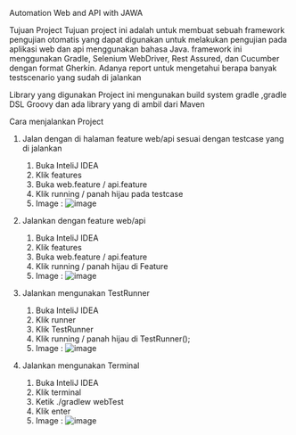 Automation Web and API with JAWA

Tujuan Project
Tujuan project ini adalah untuk membuat sebuah framework pengujian otomatis yang dapat digunakan untuk melakukan pengujian pada aplikasi web dan api menggunakan bahasa Java. framework ini menggunakan Gradle, Selenium WebDriver, Rest Assured, dan Cucumber dengan format Gherkin. Adanya report untuk mengetahui berapa banyak testscenario yang sudah di jalankan

Library yang digunakan
Project ini mengunakan build system gradle ,gradle DSL Groovy dan ada library yang di ambil dari Maven

Cara menjalankan Project
1.	Jalan dengan di halaman feature web/api sesuai dengan testcase yang di jalankan
    1.	Buka InteliJ IDEA
    2.	Klik features
    3.	Buka web.feature / api.feature
    4.	Klik running / panah hijau pada testcase
    5.  Image : ![image](https://github.com/Kikamn/FinalProject3/assets/157001435/37fb234e-fdad-4cfa-aede-54683359391e)


2.	Jalankan dengan feature web/api 
    1.	Buka InteliJ IDEA
    2.	Klik features
    3.	Buka web.feature / api.feature
    4.	Klik running / panah hijau di Feature
    5.  Image : ![image](https://github.com/Kikamn/FinalProject3/assets/157001435/5d37ba8c-3cdf-4b49-94af-75d319269e61)


3.	Jalankan mengunakan TestRunner
    1.	Buka InteliJ IDEA
    2.	Klik runner
    3.	Klik TestRunner
    4.	Klik running / panah hijau di TestRunner();
    5.  Image : ![image](https://github.com/Kikamn/FinalProject3/assets/157001435/75ffa247-fd84-4e3f-a2ff-ef78537377fd)

4.  Jalankan mengunakan Terminal
    1.  Buka InteliJ IDEA
    2.  Klik terminal
    3.  Ketik ./gradlew  webTest
    4.  Klik enter
    5.  Image : ![image](https://github.com/Kikamn/FinalProject3/assets/157001435/93dd03a1-2be5-4ccf-95f7-bed6a9064910)

       


